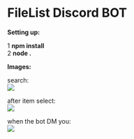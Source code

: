 # FileList Discord BOT

**Setting up:**

1 **npm install**<br>
2 **node .**<br>

**Images:**

search:<br>
<img src="https://i.imgur.com/8TNuCvw.png"><br>

after item select:<br>
<img src="https://i.imgur.com/tg4UWGG.png"><br>

when the bot DM you:<br>
<img src="https://i.imgur.com/OwnzifB.png"><br>
